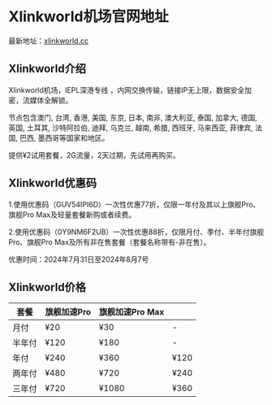 # Xlinkworld机场官网地址

最新地址：[xlinkworld.cc](https://www.xlinkworld.cc/aff.php?aff=4835)

## Xlinkworld介绍

Xlinkworld机场，IEPL深港专线 ，内网交换传输，链接IP无上限，数据安全加密，流媒体全解锁。

节点包含澳门, 台湾, 香港, 美国, 东京, 日本, 南非, 澳大利亚, 泰国, 加拿大, 德国, 英国, 土耳其, 沙特阿拉伯, 迪拜, 乌克兰, 越南, 希腊, 西班牙, 马来西亚, 菲律宾, 法国, 巴西, 墨西哥等国家和地区。

提供¥2试用套餐，2G流量，2天过期，先试用再购买。

## Xlinkworld优惠码

1.使用优惠码（GUV54IPI6D）一次性优惠77折，仅限一年付及其以上旗舰Pro、旗舰Pro Max及轻量套餐新购或者续费。

2.使用优惠码（0Y9NM6F2UB）一次性优惠88折，仅限月付、季付、半年付旗舰Pro、旗舰Pro Max及所有非在售套餐（套餐名称带有-非在售）。

优惠时间：2024年7月31日至2024年8月7号

## Xlinkworld价格

|套餐|旗舰加速Pro|旗舰加速Pro Max||
|----|----|----|----|
|月付|¥20|¥30|-|
|半年付|¥120|¥180|-|
|年付|¥240|¥360|¥120|
|两年付|¥480|¥720|¥240|
|三年付|¥720|¥1080|¥360|

